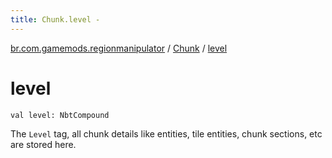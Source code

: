 ```yaml
---
title: Chunk.level - 
---
```


[br.com.gamemods.regionmanipulator](../index.html) / [Chunk](index.html) / [level](./level.html)

# level

`val level: NbtCompound`

The `Level` tag, all chunk details like entities, tile entities, chunk sections, etc are stored here.

